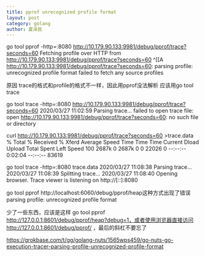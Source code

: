 ```yaml
---
title: pprof unrecognized profile format
layout: post
category: golang
author: 夏泽民
---
```

go tool pprof -http=:8080 http://10.179.90.133:9981/debug/pprof/trace?seconds=60
Fetching profile over HTTP from http://10.179.90.133:9981/debug/pprof/trace?seconds=60
^[[A http://10.179.90.133:9981/debug/pprof/trace?seconds=60: parsing profile: unrecognized profile format
failed to fetch any source profiles

原因
trace的格式和profile的格式不一样，因此用pprof没法解析
应该用go tool trace
<!-- more -->
go tool trace -http=:8080 http://10.179.90.133:9981/debug/pprof/trace?seconds=60
2020/03/27 11:02:59 Parsing trace...
failed to open trace file: open http://10.179.90.133:9981/debug/pprof/trace?seconds=60: no such file or directory

curl http://10.179.90.133:9981/debug/pprof/trace?seconds=60 >trace.data
  % Total    % Received % Xferd  Average Speed   Time    Time     Time  Current
                                 Dload  Upload   Total   Spent    Left  Speed
100 2687k    0 2687k    0     0  22026      0 --:--:--  0:02:04 --:--:-- 83619

go tool trace -http=:8080 trace.data
2020/03/27 11:08:38 Parsing trace...
2020/03/27 11:08:39 Splitting trace...
2020/03/27 11:08:40 Opening browser. Trace viewer is listening on http://[::]:8080

 go tool pprof http://localhost:6060/debug/pprof/heap这种方式出现了错误parsing profile: unrecognized profile format
 
 少了一些东西，应该是这样 go tool pprof http://127.0.0.1:8601/debug/pprof/heap?debug=1，或者使用浏览器直接访问 http://127.0.0.1:8601/debug/pprof/ ，最后的斜杠不要忘了
 
 https://grokbase.com/t/gg/golang-nuts/1565wps459/go-nuts-go-execution-tracer-parsing-profile-unrecognized-profile-format